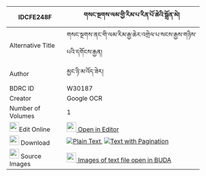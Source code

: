 |IDCFE248F|གསང་སྔགས་ལམ་གྱི་རིམ་པ་རིན་པོ་ཆེའི་སྒྲོན་མེ། 
| --- | --- 
|Alternative Title |གསང་སྔགས་ནང་གི་ལམ་རིམ་རྒྱ་ཆེར་འགྲེལ་པ་སངས་རྒྱས་གཉིས་པའི་དགོངས་རྒྱན།
|Author| མྱང་ཉི་མ་འོད་ཟེར།
|BDRC ID | W30187
|Creator | Google OCR
|Number of Volumes| 1
|<img width="25" src="https://img.icons8.com/color/25/000000/edit-property.png">Edit Online| [<img width="25" src="https://avatars.githubusercontent.com/u/45091458?s=200&v=4"> Open in Editor](http://editor.openpecha.org/IDCFE248F)
|<img width="25" src="https://img.icons8.com/fluent/48/000000/download-2.png"/>  Download | [![](https://img.icons8.com/color/20/000000/txt.png)Plain Text](https://github.com/Openpecha/IDCFE248F/releases/download/v1/sangngak_lam_gyi_rimpa_rinpoch_plain_IDCFE248F.zip), [![](https://img.icons8.com/color/20/000000/txt.png)Text with Pagination](https://github.com/Openpecha/IDCFE248F/releases/download/v1/sangngak_lam_gyi_rimpa_rinpoch_pages_IDCFE248F.zip)
|<img width="25" src="https://img.icons8.com/plasticine/100/000000/pictures-folder.png"/>  Source Images | [<img width="25" src="https://library.bdrc.io/icons/BUDA-small.svg"> Images of text file open in BUDA](https://library.bdrc.io/show/bdr:W30187)